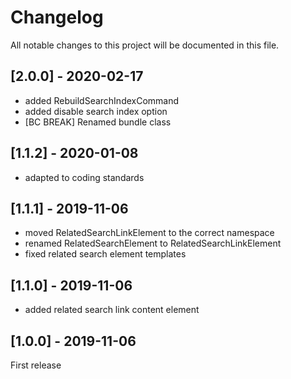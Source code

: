 # Changelog
All notable changes to this project will be documented in this file.

## [2.0.0] - 2020-02-17
* added RebuildSearchIndexCommand
* added disable search index option
* [BC BREAK] Renamed bundle class

## [1.1.2] - 2020-01-08
* adapted to coding standards

## [1.1.1] - 2019-11-06

* moved RelatedSearchLinkElement to the correct namespace
* renamed RelatedSearchElement to RelatedSearchLinkElement
* fixed related search element templates

## [1.1.0] - 2019-11-06

* added related search link content element

## [1.0.0] - 2019-11-06

First release